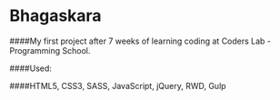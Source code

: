 # Bhagaskara

####My first project after 7 weeks of learning coding at Coders Lab - Programming School.

####Used:

####HTML5, CSS3, SASS, JavaScript, jQuery, RWD, Gulp
